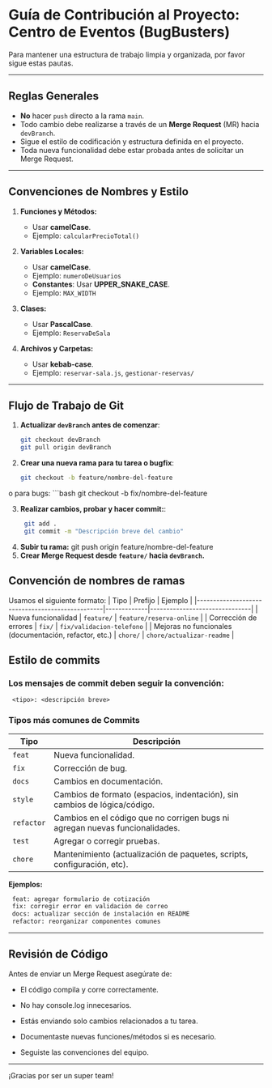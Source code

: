 # Guía de Contribución al Proyecto: Centro de Eventos (BugBusters)
 
Para mantener una estructura de trabajo limpia y organizada, por favor sigue estas pautas.

---

##  Reglas Generales

- **No** hacer `push` directo a la rama `main`.
- Todo cambio debe realizarse a través de un **Merge Request** (MR) hacia `devBranch`.
- Sigue el estilo de codificación y estructura definida en el proyecto.
- Toda nueva funcionalidad debe estar probada antes de solicitar un Merge Request.

---

##  Convenciones de Nombres y Estilo

1. **Funciones y Métodos:**
   - Usar **camelCase**.
   - Ejemplo: `calcularPrecioTotal()`

2. **Variables Locales:**
   - Usar **camelCase**.
   - Ejemplo: `numeroDeUsuarios`
   - **Constantes**: Usar **UPPER_SNAKE_CASE**.
   - Ejemplo: `MAX_WIDTH`

3. **Clases:**
   - Usar **PascalCase**.
   - Ejemplo: `ReservaDeSala`

4. **Archivos y Carpetas:**
   - Usar **kebab-case**.
   - Ejemplo: `reservar-sala.js`, `gestionar-reservas/`

---

##  Flujo de Trabajo de Git

1. **Actualizar `devBranch` antes de comenzar**:
   ```bash
   git checkout devBranch
   git pull origin devBranch
2. **Crear una nueva rama para tu tarea o bugfix**:
   ```bash
   git checkout -b feature/nombre-del-feature

o para bugs:
    ```bash
    git checkout -b fix/nombre-del-feature

3. **Realizar cambios, probar y hacer commit:**:
   ```bash
    git add .
    git commit -m "Descripción breve del cambio"
4. **Subir tu rama:**
    git push origin feature/nombre-del-feature
5. **Crear Merge Request desde `feature/` hacia `devBranch`.**

## Convención de nombres de ramas
Usamos el siguiente formato:
| Tipo                                            | Prefijo     | Ejemplo                       |
|-------------------------------------------------|-------------|-------------------------------|
| Nueva funcionalidad                             | `feature/`  | `feature/reserva-online`     |
| Corrección de errores                           | `fix/`      | `fix/validacion-telefono`    |
| Mejoras no funcionales (documentación, refactor, etc.) | `chore/`    | `chore/actualizar-readme`    |

## Estilo de commits
### Los mensajes de commit deben seguir la convención:

` <tipo>: <descripción breve>` 

### Tipos más comunes de Commits

| Tipo       | Descripción                                                                  |
|------------|-------------------------------------------------------------------------------|
| `feat`     | Nueva funcionalidad.                                                         |
| `fix`      | Corrección de bug.                                                           |
| `docs`     | Cambios en documentación.                                                    |
| `style`    | Cambios de formato (espacios, indentación), sin cambios de lógica/código.     |
| `refactor` | Cambios en el código que no corrigen bugs ni agregan nuevas funcionalidades.  |
| `test`     | Agregar o corregir pruebas.                                                  |
| `chore`    | Mantenimiento (actualización de paquetes, scripts, configuración, etc).      |


**Ejemplos:**
   ```bash
    feat: agregar formulario de cotización
    fix: corregir error en validación de correo
    docs: actualizar sección de instalación en README
    refactor: reorganizar componentes comunes
```
--- 

## Revisión de Código
Antes de enviar un Merge Request asegúrate de:

- El código compila y corre correctamente.

- No hay console.log innecesarios.

- Estás enviando solo cambios relacionados a tu tarea.

- Documentaste nuevas funciones/métodos si es necesario.

- Seguiste las convenciones del equipo.

---
¡Gracias por ser un super team! 